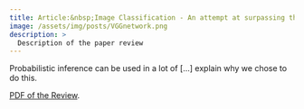 ```yaml
---
title: Article:&nbsp;Image Classification - An attempt at surpassing the Convolutional Neural Network
image: /assets/img/posts/VGGnetwork.png
description: >
  Description of the paper review
---
```


Probabilistic inference can be used in a lot of [...] explain why we chose to do this.

<html>
<head>
  <meta charset="UTF-8">
  <title>PDF.js Example</title>
  <script src="/assets/js/pdfjs/build/pdf.js"></script>
  <script src="/assets/js/pdfjs/build/surpassing_convnet/simple.js"></script>
</head>
<body>
  <a target="_blank" href="/assets/js/pdfjs/web/viewer.html?file=/assets/js/pdfjs/build/surpassing_convnet/Surpassing_CNNs.pdf">
    <canvas id="pdf"></canvas>
  </a>
</body>
</html>

[PDF of the Review](/assets/js/pdfjs/web/viewer.html?file=/assets/js/pdfjs/build/surpassing_convnet/Surpassing_CNNs.pdf). 